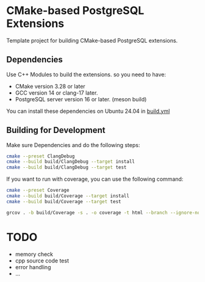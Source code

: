 # CMake-based PostgreSQL Extensions

Template project for building CMake-based PostgreSQL extensions.

## Dependencies

Use C++ Modules to build the extensions. so you need to have:
- CMake version 3.28 or later
- GCC version 14 or clang-17 later.
- PostgreSQL server version 16 or later. (meson build)

You can install these dependencies on Ubuntu 24.04 in [build.yml](.github/workflows/build.yml)

## Building for Development

Make sure Dependencies and do the following steps:

```bash
cmake --preset ClangDebug
cmake --build build/ClangDebug --target install
cmake --build build/ClangDebug --target test
```

If you want to run with coverage, you can use the following command:

```bash
cmake --preset Coverage
cmake --build build/Coverage --target install
cmake --build build/Coverage --target test

grcov . -b build/Coverage -s . -o coverage -t html --branch --ignore-not-existing
```

# TODO

* memory check  
* cpp source code test  
* error handling  
* ...  


